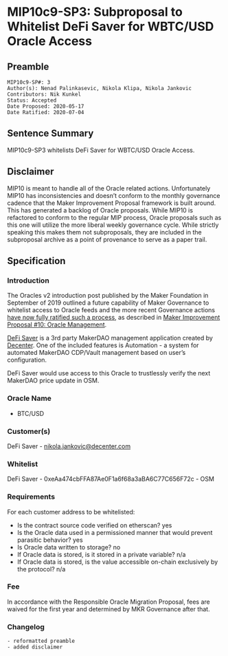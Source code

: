 # MIP10c9-SP3: Subproposal to Whitelist DeFi Saver for WBTC/USD Oracle Access

## Preamble

```
MIP10c9-SP#: 3
Author(s): Nenad Palinkasevic, Nikola Klipa, Nikola Jankovic
Contributors: Nik Kunkel
Status: Accepted
Date Proposed: 2020-05-17
Date Ratified: 2020-07-04
```
## Sentence Summary
MIP10c9-SP3 whitelists DeFi Saver for WBTC/USD Oracle Access.

## Disclaimer
MIP10 is meant to handle all of the Oracle related actions. Unfortunately MIP10 has inconsistencies and doesn’t conform to the monthly governance cadence that the Maker Improvement Proposal framework is built around. This has generated a backlog of Oracle proposals. While MIP10 is refactored to conform to the regular MIP process, Oracle proposals such as this one will utilize the more liberal weekly governance cycle. While strictly speaking this makes them not subproposals, they are included in the subproposal archive as a point of provenance to serve as a paper trail.

## Specification

### Introduction

The Oracles v2 introduction post published by the Maker Foundation in September of 2019 outlined a future capability of Maker Governance to whitelist access to Oracle feeds and the more recent Governance actions [have now fully ratified such a process](https://blog.makerdao.com/the-first-maker-improvement-proposals-mips-ratification-vote-passes-governance-cycle-has-begun/), as described in [Maker Improvement Proposal #10: Oracle Management](https://github.com/makerdao/mips/blob/master/MIP10/mip10.md).

[DeFi Saver](https://defisaver.com/) is a 3rd party MakerDAO management application created by [Decenter](https://www.decenter.com/). One of the included features is Automation - a system for automated MakerDAO CDP/Vault management based on user’s configuration.

DeFi Saver would use access to this Oracle to trustlessly verify the next MakerDAO price update in OSM.

### Oracle Name

- BTC/USD

### Customer(s)

DeFi Saver - nikola.jankovic@decenter.com

### Whitelist

DeFi Saver - 0xeAa474cbFFA87Ae0F1a6f68a3aBA6C77C656F72c - OSM

### Requirements

For each customer address to be whitelisted:
- Is the contract source code verified on etherscan? yes
- Is the Oracle data used in a permissioned manner that would prevent parasitic behavior? yes
- Is Oracle data written to storage? no
- If Oracle data is stored, is it stored in a private variable? n/a
- If Oracle data is stored, is the value accessible on-chain exclusively by the protocol? n/a

### Fee

In accordance with the Responsible Oracle Migration Proposal, fees are waived for the first year and determined by MKR Governance after that.

### Changelog
	- reformatted preamble
	- added disclaimer
